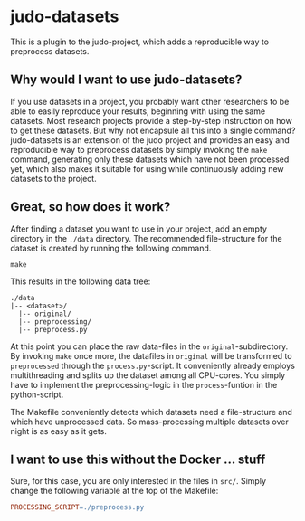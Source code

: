 # judo-datasets

This is a plugin to the judo-project, which adds a reproducible way to preprocess datasets.

## Why would I want to use judo-datasets?

If you use datasets in a project, you probably want other researchers to be able to easily reproduce your results, beginning with using the same datasets.
Most research projects provide a step-by-step instruction on how to get these datasets.
But why not encapsule all this into a single command? \
judo-datasets is an extension of the judo project and provides an easy and reproducible way to preprocess datasets by simply invoking the `make` command, generating only these datasets which have not been processed yet, which also makes it suitable for using while continuously adding new datasets to the project.

## Great, so how does it work?

After finding a dataset you want to use in your project, add an empty directory in the `./data` directory.
The recommended file-structure for the dataset is created by running the following command.
```shell
make
```
This results in the following data tree:
```shell
./data
|-- <dataset>/
  |-- original/
  |-- preprocessing/
  |-- preprocess.py
```
At this point you can place the raw data-files in the `original`-subdirectory.
By invoking `make` once more, the datafiles in `original` will be transformed to `preprocessed` through the `process.py`-script.
It conveniently already employs multithreading and splits up the dataset among all CPU-cores. You simply have to implement the preprocessing-logic in the `process`-funtion in the python-script.

The Makefile conveniently detects which datasets need a file-structure and which have unprocessed data. So mass-processing multiple datasets over night is as easy as it gets.

## I want to use this without the Docker ... stuff

Sure, for this case, you are only interested in the files in `src/`. 
Simply change the following variable at the top of the Makefile:
```Makefile
PROCESSING_SCRIPT=./preprocess.py
```
